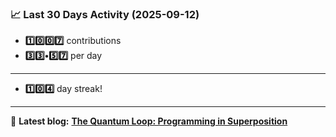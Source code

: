 <!--START_STATS-->
### 📈 Last 30 Days Activity (2025-09-12)  
- **1️⃣0️⃣0️⃣7️⃣** contributions  
- **3️⃣3️⃣•5️⃣7️⃣** per day
---
- **1️⃣0️⃣4️⃣** day streak!
---
📝 **Latest blog:** [**The Quantum Loop: Programming in Superposition**](https://andriak.com/blog/quantum-loop)
<!--END_STATS-->
